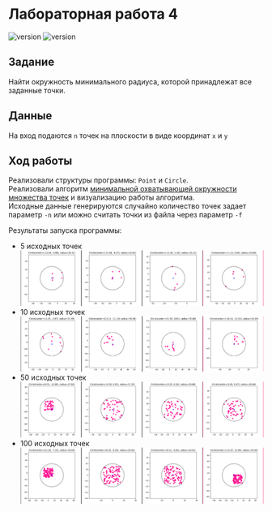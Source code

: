 # Лабораторная работа 4
![version](https://img.shields.io/badge/Python-3.8-blue)
![version](https://img.shields.io/badge/matplotlib-3.3.2-yellowgreen)


## Задание
Найти окружность минимального радиуса, которой принадлежат все заданные точки.

## Данные
На вход подаются `n` точек на плоскости в виде координат `x` и `y`

## Ход работы
Реализовали структуры программы: `Point` и `Circle`. \
Реализовали алгоритм [минимальной охватывающей окружности множества точек](https://neerc.ifmo.ru/wiki/index.php?title=%D0%9C%D0%B8%D0%BD%D0%B8%D0%BC%D0%B0%D0%BB%D1%8C%D0%BD%D0%B0%D1%8F_%D0%BE%D1%85%D0%B2%D0%B0%D1%82%D1%8B%D0%B2%D0%B0%D1%8E%D1%89%D0%B0%D1%8F_%D0%BE%D0%BA%D1%80%D1%83%D0%B6%D0%BD%D0%BE%D1%81%D1%82%D1%8C_%D0%BC%D0%BD%D0%BE%D0%B6%D0%B5%D1%81%D1%82%D0%B2%D0%B0_%D1%82%D0%BE%D1%87%D0%B5%D0%BA) 
и визуализацию работы алгоритма. \
Исходные данные генерируются случайно количество точек задает параметр `-n` или можно считать точки из файла через параметр `-f`

Результаты запуска программы:
- 5 исходных точек
![Alt Text](resources/example_5_points.png)
- 10 исходных точек
![Alt Text](resources/example_10_points.png)
- 50 исходных точек
![Alt Text](resources/example_50_points.png)
- 100 исходных точек
![Alt Text](resources/example_100_points.png)
